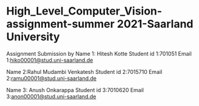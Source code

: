 # High_Level_Computer_Vision-assignment-summer 2021-Saarland University

Assignment Submission by
Name 1: Hitesh Kotte Student id 1:701051 Email 1:hiko00001@stud.uni-saarland.de 


Name 2:Rahul Mudambi Venkatesh Student id 2:7015710 Email 2:ramu00001@stud.uni-saarland.de


Name 3: Anush Onkarappa Student id 3:7010620 Email 3:anon00001@stud.uni-saarland.de



